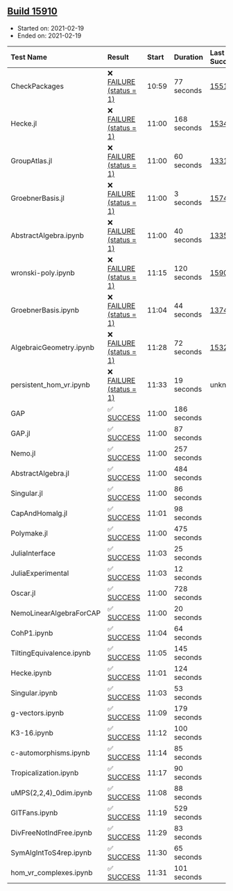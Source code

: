 ## [Build 15910](https://oscarci.mathematik.uni-kl.de/job/oscar/15910/)

* Started on: 2021-02-19
* Ended on: 2021-02-19

| Test Name    | Result | Start | Duration | Last Success | First Failure |
|:-------------|:-------|:------|:---------|:-------------|:--------------|
| CheckPackages | ❌ [FAILURE (status = 1)](https://oscarci.mathematik.uni-kl.de/job/oscar/15910/artifact/logs/build-15910/CheckPackages.log) | 10:59 | 77 seconds | [15514](https://oscarci.mathematik.uni-kl.de/job/oscar/15514/) | [15515](https://oscarci.mathematik.uni-kl.de/job/oscar/15515/) |
| Hecke.jl | ❌ [FAILURE (status = 1)](https://oscarci.mathematik.uni-kl.de/job/oscar/15910/artifact/logs/build-15910/Hecke.jl.log) | 11:00 | 168 seconds | [15344](https://oscarci.mathematik.uni-kl.de/job/oscar/15344/) | [15348](https://oscarci.mathematik.uni-kl.de/job/oscar/15348/) |
| GroupAtlas.jl | ❌ [FAILURE (status = 1)](https://oscarci.mathematik.uni-kl.de/job/oscar/15910/artifact/logs/build-15910/GroupAtlas.jl.log) | 11:00 | 60 seconds | [13311](https://oscarci.mathematik.uni-kl.de/job/oscar/13311/) | [13312](https://oscarci.mathematik.uni-kl.de/job/oscar/13312/) |
| GroebnerBasis.jl | ❌ [FAILURE (status = 1)](https://oscarci.mathematik.uni-kl.de/job/oscar/15910/artifact/logs/build-15910/GroebnerBasis.jl.log) | 11:00 | 3 seconds | [15745](https://oscarci.mathematik.uni-kl.de/job/oscar/15745/) | [15746](https://oscarci.mathematik.uni-kl.de/job/oscar/15746/) |
| AbstractAlgebra.ipynb | ❌ [FAILURE (status = 1)](https://oscarci.mathematik.uni-kl.de/job/oscar/15910/artifact/logs/build-15910/AbstractAlgebra.ipynb.log) | 11:00 | 40 seconds | [13355](https://oscarci.mathematik.uni-kl.de/job/oscar/13355/) | [13356](https://oscarci.mathematik.uni-kl.de/job/oscar/13356/) |
| wronski-poly.ipynb | ❌ [FAILURE (status = 1)](https://oscarci.mathematik.uni-kl.de/job/oscar/15910/artifact/logs/build-15910/wronski-poly.ipynb.log) | 11:15 | 120 seconds | [15906](https://oscarci.mathematik.uni-kl.de/job/oscar/15906/) | [15907](https://oscarci.mathematik.uni-kl.de/job/oscar/15907/) |
| GroebnerBasis.ipynb | ❌ [FAILURE (status = 1)](https://oscarci.mathematik.uni-kl.de/job/oscar/15910/artifact/logs/build-15910/GroebnerBasis.ipynb.log) | 11:04 | 44 seconds | [13748](https://oscarci.mathematik.uni-kl.de/job/oscar/13748/) | [13749](https://oscarci.mathematik.uni-kl.de/job/oscar/13749/) |
| AlgebraicGeometry.ipynb | ❌ [FAILURE (status = 1)](https://oscarci.mathematik.uni-kl.de/job/oscar/15910/artifact/logs/build-15910/AlgebraicGeometry.ipynb.log) | 11:28 | 72 seconds | [15322](https://oscarci.mathematik.uni-kl.de/job/oscar/15322/) | [15323](https://oscarci.mathematik.uni-kl.de/job/oscar/15323/) |
| persistent_hom_vr.ipynb | ❌ [FAILURE (status = 1)](https://oscarci.mathematik.uni-kl.de/job/oscar/15910/artifact/logs/build-15910/persistent_hom_vr.ipynb.log) | 11:33 | 19 seconds | unknown | unknown |
| GAP | ✅ [SUCCESS](https://oscarci.mathematik.uni-kl.de/job/oscar/15910/artifact/logs/build-15910/GAP.log) | 11:00 | 186 seconds |  |  |
| GAP.jl | ✅ [SUCCESS](https://oscarci.mathematik.uni-kl.de/job/oscar/15910/artifact/logs/build-15910/GAP.jl.log) | 11:00 | 87 seconds |  |  |
| Nemo.jl | ✅ [SUCCESS](https://oscarci.mathematik.uni-kl.de/job/oscar/15910/artifact/logs/build-15910/Nemo.jl.log) | 11:00 | 257 seconds |  |  |
| AbstractAlgebra.jl | ✅ [SUCCESS](https://oscarci.mathematik.uni-kl.de/job/oscar/15910/artifact/logs/build-15910/AbstractAlgebra.jl.log) | 11:00 | 484 seconds |  |  |
| Singular.jl | ✅ [SUCCESS](https://oscarci.mathematik.uni-kl.de/job/oscar/15910/artifact/logs/build-15910/Singular.jl.log) | 11:00 | 86 seconds |  |  |
| CapAndHomalg.jl | ✅ [SUCCESS](https://oscarci.mathematik.uni-kl.de/job/oscar/15910/artifact/logs/build-15910/CapAndHomalg.jl.log) | 11:01 | 98 seconds |  |  |
| Polymake.jl | ✅ [SUCCESS](https://oscarci.mathematik.uni-kl.de/job/oscar/15910/artifact/logs/build-15910/Polymake.jl.log) | 11:00 | 475 seconds |  |  |
| JuliaInterface | ✅ [SUCCESS](https://oscarci.mathematik.uni-kl.de/job/oscar/15910/artifact/logs/build-15910/JuliaInterface.log) | 11:03 | 25 seconds |  |  |
| JuliaExperimental | ✅ [SUCCESS](https://oscarci.mathematik.uni-kl.de/job/oscar/15910/artifact/logs/build-15910/JuliaExperimental.log) | 11:03 | 12 seconds |  |  |
| Oscar.jl | ✅ [SUCCESS](https://oscarci.mathematik.uni-kl.de/job/oscar/15910/artifact/logs/build-15910/Oscar.jl.log) | 11:00 | 728 seconds |  |  |
| NemoLinearAlgebraForCAP | ✅ [SUCCESS](https://oscarci.mathematik.uni-kl.de/job/oscar/15910/artifact/logs/build-15910/NemoLinearAlgebraForCAP.log) | 11:00 | 20 seconds |  |  |
| CohP1.ipynb | ✅ [SUCCESS](https://oscarci.mathematik.uni-kl.de/job/oscar/15910/artifact/logs/build-15910/CohP1.ipynb.log) | 11:04 | 64 seconds |  |  |
| TiltingEquivalence.ipynb | ✅ [SUCCESS](https://oscarci.mathematik.uni-kl.de/job/oscar/15910/artifact/logs/build-15910/TiltingEquivalence.ipynb.log) | 11:05 | 145 seconds |  |  |
| Hecke.ipynb | ✅ [SUCCESS](https://oscarci.mathematik.uni-kl.de/job/oscar/15910/artifact/logs/build-15910/Hecke.ipynb.log) | 11:01 | 124 seconds |  |  |
| Singular.ipynb | ✅ [SUCCESS](https://oscarci.mathematik.uni-kl.de/job/oscar/15910/artifact/logs/build-15910/Singular.ipynb.log) | 11:03 | 53 seconds |  |  |
| g-vectors.ipynb | ✅ [SUCCESS](https://oscarci.mathematik.uni-kl.de/job/oscar/15910/artifact/logs/build-15910/g-vectors.ipynb.log) | 11:09 | 179 seconds |  |  |
| K3-16.ipynb | ✅ [SUCCESS](https://oscarci.mathematik.uni-kl.de/job/oscar/15910/artifact/logs/build-15910/K3-16.ipynb.log) | 11:12 | 100 seconds |  |  |
| c-automorphisms.ipynb | ✅ [SUCCESS](https://oscarci.mathematik.uni-kl.de/job/oscar/15910/artifact/logs/build-15910/c-automorphisms.ipynb.log) | 11:14 | 85 seconds |  |  |
| Tropicalization.ipynb | ✅ [SUCCESS](https://oscarci.mathematik.uni-kl.de/job/oscar/15910/artifact/logs/build-15910/Tropicalization.ipynb.log) | 11:17 | 90 seconds |  |  |
| uMPS(2,2,4)_0dim.ipynb | ✅ [SUCCESS](https://oscarci.mathematik.uni-kl.de/job/oscar/15910/artifact/logs/build-15910/uMPS-2-2-4-_0dim.ipynb.log) | 11:08 | 88 seconds |  |  |
| GITFans.ipynb | ✅ [SUCCESS](https://oscarci.mathematik.uni-kl.de/job/oscar/15910/artifact/logs/build-15910/GITFans.ipynb.log) | 11:19 | 529 seconds |  |  |
| DivFreeNotIndFree.ipynb | ✅ [SUCCESS](https://oscarci.mathematik.uni-kl.de/job/oscar/15910/artifact/logs/build-15910/DivFreeNotIndFree.ipynb.log) | 11:29 | 83 seconds |  |  |
| SymAlgIntToS4rep.ipynb | ✅ [SUCCESS](https://oscarci.mathematik.uni-kl.de/job/oscar/15910/artifact/logs/build-15910/SymAlgIntToS4rep.ipynb.log) | 11:30 | 65 seconds |  |  |
| hom_vr_complexes.ipynb | ✅ [SUCCESS](https://oscarci.mathematik.uni-kl.de/job/oscar/15910/artifact/logs/build-15910/hom_vr_complexes.ipynb.log) | 11:31 | 101 seconds |  |  |
